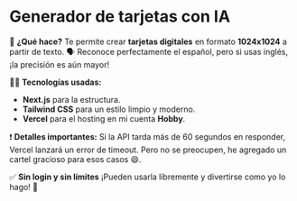 # Generador de tarjetas con IA

📐 **¿Qué hace?** 
Te permite crear **tarjetas digitales** en formato **1024x1024** a partir de texto. 
🗣️ Reconoce perfectamente el español, pero si usas inglés, ¡la precisión es aún mayor!

👨‍💻 **Tecnologías usadas:** 
- **Next.js** para la estructura. 
- **Tailwind CSS** para un estilo limpio y moderno. 
- **Vercel** para el hosting en mi cuenta **Hobby**.

❗ **Detalles importantes:** 
Si la API tarda más de 60 segundos en responder, Vercel lanzará un error de timeout. Pero no se preocupen, he agregado un cartel gracioso para esos casos 😄. 

✅ **Sin login y sin límites** 
¡Pueden usarla libremente y divertirse como yo lo hago! 🎉
